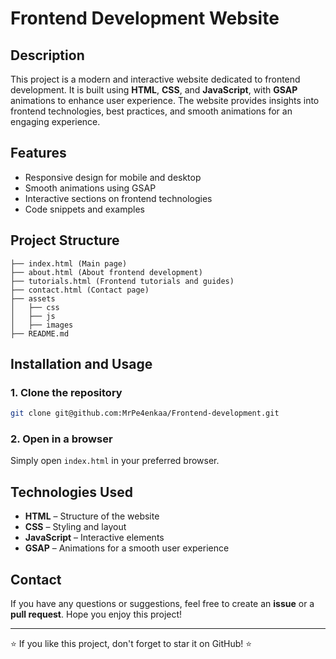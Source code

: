 # Frontend Development Website

## Description
This project is a modern and interactive website dedicated to frontend development. It is built using **HTML**, **CSS**, and **JavaScript**, with **GSAP** animations to enhance user experience. The website provides insights into frontend technologies, best practices, and smooth animations for an engaging experience.

## Features
- Responsive design for mobile and desktop
- Smooth animations using GSAP
- Interactive sections on frontend technologies
- Code snippets and examples

## Project Structure
```
├── index.html (Main page)
├── about.html (About frontend development)
├── tutorials.html (Frontend tutorials and guides)
├── contact.html (Contact page)
├── assets
│   ├── css
│   ├── js
│   ├── images 
├── README.md 
```

## Installation and Usage
### 1. Clone the repository
```sh
git clone git@github.com:MrPe4enkaa/Frontend-development.git
```
### 2. Open in a browser
Simply open `index.html` in your preferred browser.

## Technologies Used
- **HTML** – Structure of the website
- **CSS** – Styling and layout
- **JavaScript** – Interactive elements
- **GSAP** – Animations for a smooth user experience

## Contact
If you have any questions or suggestions, feel free to create an **issue** or a **pull request**. Hope you enjoy this project!

---

⭐ If you like this project, don't forget to star it on GitHub! ⭐
